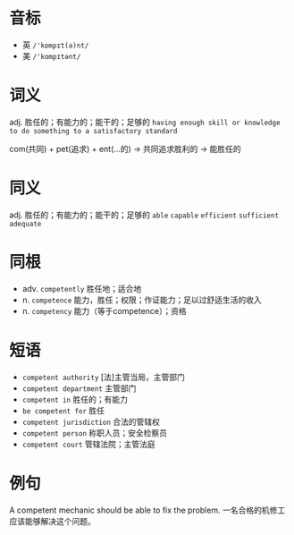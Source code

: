 # 音标

- 英 `/'kɒmpɪt(ə)nt/`
- 美 `/'kɑmpɪtənt/`

# 词义

adj. 胜任的；有能力的；能干的；足够的
`having enough skill or knowledge to do something to a satisfactory standard`



com(共同) + pet(追求) + ent(…的) → 共同追求胜利的 → 能胜任的

# 同义

adj. 胜任的；有能力的；能干的；足够的
`able` `capable` `efficient` `sufficient` `adequate`

# 同根

- adv. `competently` 胜任地；适合地
- n. `competence` 能力，胜任；权限；作证能力；足以过舒适生活的收入
- n. `competency` 能力（等于competence）；资格

# 短语

- `competent authority` [法]主管当局，主管部门
- `competent department` 主管部门
- `competent in` 胜任的；有能力
- `be competent for` 胜任
- `competent jurisdiction` 合法的管辖权
- `competent person` 称职人员；安全检察员
- `competent court` 管辖法院；主管法庭

# 例句

A competent mechanic should be able to fix the problem.
一名合格的机修工应该能够解决这个问题。


